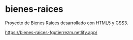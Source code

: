 # bienes-raices

Proyecto de Bienes Raíces desarrollado con HTML5 y CSS3.



https://bienes-raices-fgutierrezm.netlify.app/
